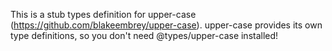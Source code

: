 This is a stub types definition for upper-case (https://github.com/blakeembrey/upper-case).
upper-case provides its own type definitions, so you don't need @types/upper-case installed!